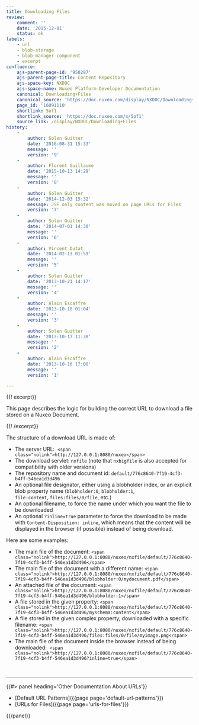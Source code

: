 ```yaml
---
title: Downloading Files
review:
    comment: ''
    date: '2015-12-01'
    status: ok
labels:
    - url
    - blob-storage
    - blob-manager-component
    - excerpt
confluence:
    ajs-parent-page-id: '950287'
    ajs-parent-page-title: Content Repository
    ajs-space-key: NXDOC
    ajs-space-name: Nuxeo Platform Developer Documentation
    canonical: Downloading+Files
    canonical_source: 'https://doc.nuxeo.com/display/NXDOC/Downloading+Files'
    page_id: '16091110'
    shortlink: 5of1
    shortlink_source: 'https://doc.nuxeo.com/x/5of1'
    source_link: /display/NXDOC/Downloading+Files
history:
    - 
        author: Solen Guitter
        date: '2016-08-31 15:33'
        message: ''
        version: '9'
    - 
        author: Florent Guillaume
        date: '2015-10-13 14:29'
        message: ''
        version: '8'
    - 
        author: Solen Guitter
        date: '2014-12-03 15:32'
        message: JSF only content was moved on page URLs for Files
        version: '7'
    - 
        author: Solen Guitter
        date: '2014-07-01 14:30'
        message: ''
        version: '6'
    - 
        author: Vincent Dutat
        date: '2014-02-13 01:59'
        message: ''
        version: '5'
    - 
        author: Solen Guitter
        date: '2013-10-21 14:17'
        message: ''
        version: '4'
    - 
        author: Alain Escaffre
        date: '2013-10-18 01:04'
        message: ''
        version: '3'
    - 
        author: Solen Guitter
        date: '2013-10-17 11:38'
        message: ''
        version: '2'
    - 
        author: Alain Escaffre
        date: '2013-10-16 17:08'
        message: ''
        version: '1'

---
```

{{! excerpt}}

This page describes the logic for building the correct URL to download a file stored on a Nuxeo Document.

{{! /excerpt}}

The structure of a download URL is made of:

*   The server URL:&nbsp; `<span class="nolink">http://127.0.0.1:8080/nuxeo</span>`
*   The download servlet:&nbsp;`nxfile`&nbsp;(note that `nxbigfile` is also accepted for compatibility with older versions)
*   The repository name and document id:&nbsp;`default/776c8640-7f19-4cf3-b4ff-546ea1d3d496`
*   An optional file designator, either using a blobholder index, or an explicit blob property name (`blobholder:0`, `blobholder:1`, `file:content`,&nbsp;`files:files/0/file`, etc.)
*   An optional filename, to force the name under which you want the file to be downloaded
*   An optional `?inline=true` parameter to force the download to be made with `Content-Disposition: inline`, which means that the content will be displayed in the browser (if possible) instead of being download.

Here are some examples:

*   The main file of the document:
    `<span class="nolink">http://127.0.0.1:8080/nuxeo/nxfile/default/776c8640-7f19-4cf3-b4ff-546ea1d3d496</span>`
*   The main file of the document with a different name:
    `<span class="nolink">http://127.0.0.1:8080/nuxeo/nxfile/default/776c8640-7f19-4cf3-b4ff-546ea1d3d496/blobholder:0/mydocument.pdf</span>`
*   An attached file of the document:
    `<span class="nolink">http://127.0.0.1:8080/nuxeo/nxfile/default/776c8640-7f19-4cf3-b4ff-546ea1d3d496/blobholder:1</span>`
*   A file stored in the given property:
    `<span class="nolink">http://127.0.0.1:8080/nuxeo/nxfile/default/776c8640-7f19-4cf3-b4ff-546ea1d3d496/myschema:content</span>`
*   A file stored in the given complex property, downloaded with a specific filename:
    `<span class="nolink">http://127.0.0.1:8080/nuxeo/nxfile/default/776c8640-7f19-4cf3-b4ff-546ea1d3d496/files:files/0/file/myimage.png</span>
    `
*   The main file of the document inside the browser instead of being downloaded:&nbsp;
    `<span class="nolink">http://127.0.0.1:8080/nuxeo/nxfile/default/776c8640-7f19-4cf3-b4ff-546ea1d3d496?inline=true</span>`

&nbsp;

* * *

<div class="row" data-equalizer data-equalize-on="medium"><div class="column medium-6">{{#> panel heading='Other Documentation About URLs'}}

*   [Default URL Patterns]({{page page='default-url-patterns'}})
*   [URLs for Files]({{page page='urls-for-files'}})

{{/panel}}</div><div class="column medium-6">

&nbsp;

</div></div>